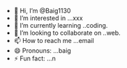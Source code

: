 - 👋 Hi, I’m @Baig1130
- 👀 I’m interested in ...xxx
- 🌱 I’m currently learning ..coding.
- 💞️ I’m looking to collaborate on ..web.
- 📫 How to reach me ...email
- 😄 Pronouns: ...baig
- ⚡ Fun fact: ...n

<!---
Baig1130/Baig1130 is a ✨ special ✨ repository because its `README.md` (this file) appears on your GitHub profile.
You can click the Preview link to take a look at your changes.
--->
